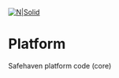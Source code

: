 [![N|Solid](https://safehaven.io/img/logo_color.png)](https://safehaven.io/)

# Platform
Safehaven platform code (core)
